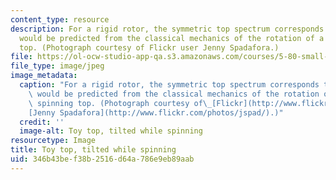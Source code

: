 ```yaml
---
content_type: resource
description: For a rigid rotor, the symmetric top spectrum corresponds to that which
  would be predicted from the classical mechanics of the rotation of a symmetric spinning
  top. (Photograph courtesy of Flickr user Jenny Spadafora.)
file: https://ol-ocw-studio-app-qa.s3.amazonaws.com/courses/5-80-small-molecule-spectroscopy-and-dynamics-fall-2008/346b43bef38b2516d64a786e9eb89aab_5-80f08-th.jpg
file_type: image/jpeg
image_metadata:
  caption: "For a rigid rotor, the symmetric top spectrum corresponds to that which\
    \ would be predicted from the classical mechanics of the rotation of a symmetric\
    \ spinning top. (Photograph courtesy of\_[Flickr](http://www.flickr.com/)\_user\_\
    [Jenny Spadafora](http://www.flickr.com/photos/jspad/).)"
  credit: ''
  image-alt: Toy top, tilted while spinning
resourcetype: Image
title: Toy top, tilted while spinning
uid: 346b43be-f38b-2516-d64a-786e9eb89aab
---
```

